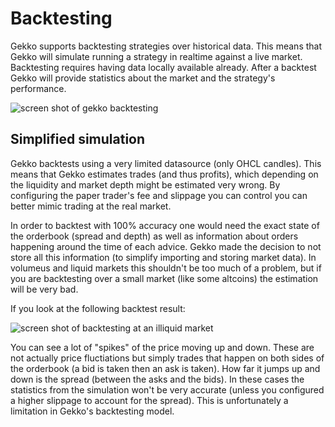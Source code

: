 # Backtesting

Gekko supports backtesting strategies over historical data. This means that Gekko will simulate running a strategy in realtime against a live market. Backtesting requires having data locally available already. After a backtest Gekko will provide statistics about the market and the strategy's performance.

![screen shot of gekko backtesting](https://cloud.githubusercontent.com/assets/969743/24838718/8c790a86-1d45-11e7-99ae-e7e551cb40cb.png)

## Simplified simulation

Gekko backtests using a very limited datasource (only OHCL candles). This means that Gekko estimates trades (and thus profits), which depending on the liquidity and market depth might be estimated very wrong. By configuring the paper trader's fee and slippage you can control you can better mimic trading at the real market.

In order to backtest with 100% accuracy one would need the exact state of the orderbook (spread and depth) as well as information about orders happening around the time of each advice. Gekko made the decision to not store all this information (to simplify importing and storing market data). In volumeus and liquid markets this shouldn't be too much of a problem, but if you are backtesting over a small market (like some altcoins) the estimation will be very bad.

If you look at the following backtest result:

![screen shot of backtesting at an illiquid market](https://cloud.githubusercontent.com/assets/969743/24840243/8f307022-1d61-11e7-9964-e6614d7433ea.png)

You can see a lot of "spikes" of the price moving up and down. These are not actually price fluctiations but simply trades that happen on both sides of the orderbook (a bid is taken then an ask is taken). How far it jumps up and down is the spread (between the asks and the bids). In these cases the statistics from the simulation won't be very accurate (unless you configured a higher slippage to account for the spread). This is unfortunately a limitation in Gekko's backtesting model.